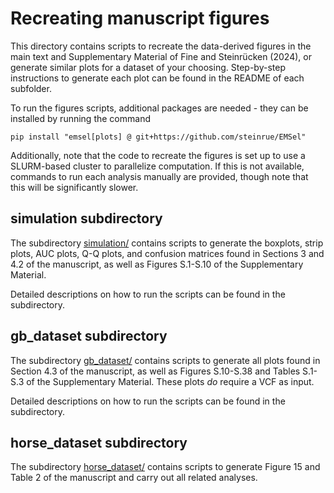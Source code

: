 # Recreating manuscript figures

This directory contains scripts to recreate the data-derived figures in the main text and Supplementary Material of Fine and Steinrücken (2024), or generate similar plots for a dataset of your choosing. Step-by-step instructions to generate each plot can be found in the README of each subfolder.

To run the figures scripts, additional packages are needed - they can be installed by running the command
```
pip install "emsel[plots] @ git+https://github.com/steinrue/EMSel"
```

Additionally, note that the code to recreate the figures is set up to use a SLURM-based cluster to parallelize computation. If this is not available, commands to run each analysis manually are provided, though note that this will be significantly slower.

## simulation subdirectory

The subdirectory [simulation/](simulation/) contains scripts to generate the boxplots, strip plots, AUC plots, Q-Q plots, and confusion matrices found in Sections 3 and 4.2 of the manuscript, as well as Figures S.1-S.10 of the Supplementary Material.

Detailed descriptions on how to run the scripts can be found in the subdirectory.

## gb_dataset subdirectory

The subdirectory [gb_dataset/](gb_dataset/) contains scripts to generate all plots found in Section 4.3 of the manuscript, as well as Figures S.10-S.38 and Tables S.1-S.3 of the Supplementary Material. These plots _do_ require a VCF as input. 

Detailed descriptions on how to run the scripts can be found in the subdirectory.

## horse_dataset subdirectory

The subdirectory [horse_dataset/](horse_dataset/) contains scripts to generate Figure 15 and Table 2 of the manuscript and carry out all related analyses.
